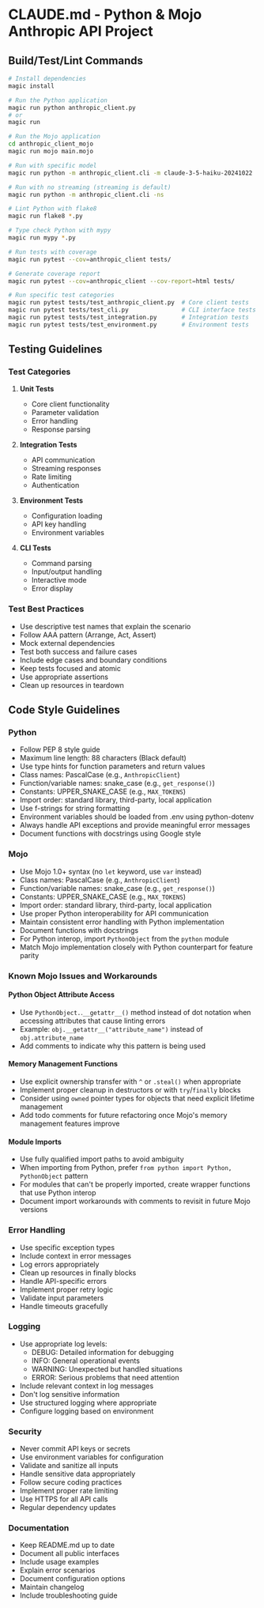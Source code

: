 # CLAUDE.md - Python & Mojo Anthropic API Project

## Build/Test/Lint Commands

```bash
# Install dependencies
magic install

# Run the Python application
magic run python anthropic_client.py
# or 
magic run

# Run the Mojo application
cd anthropic_client_mojo
magic run mojo main.mojo

# Run with specific model
magic run python -m anthropic_client.cli -m claude-3-5-haiku-20241022

# Run with no streaming (streaming is default)
magic run python -m anthropic_client.cli -ns

# Lint Python with flake8
magic run flake8 *.py

# Type check Python with mypy
magic run mypy *.py

# Run tests with coverage
magic run pytest --cov=anthropic_client tests/

# Generate coverage report
magic run pytest --cov=anthropic_client --cov-report=html tests/

# Run specific test categories
magic run pytest tests/test_anthropic_client.py  # Core client tests
magic run pytest tests/test_cli.py               # CLI interface tests
magic run pytest tests/test_integration.py       # Integration tests
magic run pytest tests/test_environment.py       # Environment tests
```

## Testing Guidelines

### Test Categories
1. **Unit Tests**
   - Core client functionality
   - Parameter validation
   - Error handling
   - Response parsing

2. **Integration Tests**
   - API communication
   - Streaming responses
   - Rate limiting
   - Authentication

3. **Environment Tests**
   - Configuration loading
   - API key handling
   - Environment variables

4. **CLI Tests**
   - Command parsing
   - Input/output handling
   - Interactive mode
   - Error display

### Test Best Practices
- Use descriptive test names that explain the scenario
- Follow AAA pattern (Arrange, Act, Assert)
- Mock external dependencies
- Test both success and failure cases
- Include edge cases and boundary conditions
- Keep tests focused and atomic
- Use appropriate assertions
- Clean up resources in teardown

## Code Style Guidelines

### Python
- Follow PEP 8 style guide
- Maximum line length: 88 characters (Black default)
- Use type hints for function parameters and return values
- Class names: PascalCase (e.g., `AnthropicClient`)
- Function/variable names: snake_case (e.g., `get_response()`)
- Constants: UPPER_SNAKE_CASE (e.g., `MAX_TOKENS`)
- Import order: standard library, third-party, local application
- Use f-strings for string formatting
- Environment variables should be loaded from .env using python-dotenv
- Always handle API exceptions and provide meaningful error messages
- Document functions with docstrings using Google style

### Mojo
- Use Mojo 1.0+ syntax (no `let` keyword, use `var` instead)
- Class names: PascalCase (e.g., `AnthropicClient`)
- Function/variable names: snake_case (e.g., `get_response()`)
- Constants: UPPER_SNAKE_CASE (e.g., `MAX_TOKENS`)
- Import order: standard library, third-party, local application
- Use proper Python interoperability for API communication
- Maintain consistent error handling with Python implementation
- Document functions with docstrings
- For Python interop, import `PythonObject` from the `python` module
- Match Mojo implementation closely with Python counterpart for feature parity

### Known Mojo Issues and Workarounds

#### Python Object Attribute Access
- Use `PythonObject.`.`__getattr__()` method instead of dot notation when accessing attributes that cause linting errors
- Example: `obj.__getattr__("attribute_name")` instead of `obj.attribute_name`
- Add comments to indicate why this pattern is being used

#### Memory Management Functions
- Use explicit ownership transfer with `^` or `.steal()` when appropriate
- Implement proper cleanup in destructors or with `try`/`finally` blocks
- Consider using `owned` pointer types for objects that need explicit lifetime management
- Add todo comments for future refactoring once Mojo's memory management features improve

#### Module Imports
- Use fully qualified import paths to avoid ambiguity
- When importing from Python, prefer `from python import Python, PythonObject` pattern
- For modules that can't be properly imported, create wrapper functions that use Python interop
- Document import workarounds with comments to revisit in future Mojo versions

### Error Handling
- Use specific exception types
- Include context in error messages
- Log errors appropriately
- Clean up resources in finally blocks
- Handle API-specific errors
- Implement proper retry logic
- Validate input parameters
- Handle timeouts gracefully

### Logging
- Use appropriate log levels:
  - DEBUG: Detailed information for debugging
  - INFO: General operational events
  - WARNING: Unexpected but handled situations
  - ERROR: Serious problems that need attention
- Include relevant context in log messages
- Don't log sensitive information
- Use structured logging where appropriate
- Configure logging based on environment

### Security
- Never commit API keys or secrets
- Use environment variables for configuration
- Validate and sanitize all inputs
- Handle sensitive data appropriately
- Follow secure coding practices
- Implement proper rate limiting
- Use HTTPS for all API calls
- Regular dependency updates

### Documentation
- Keep README.md up to date
- Document all public interfaces
- Include usage examples
- Explain error scenarios
- Document configuration options
- Maintain changelog
- Include troubleshooting guide